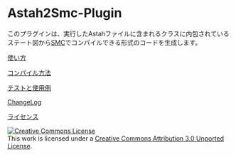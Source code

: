# Astah2Smc-Plugin

このプラグインは、実行したAstahファイルに含まれるクラスに内包されているステート図から[SMC](http://smc.sourceforge.net/)でコンパイルできる形式のコードを生成します。

[使い方](documents/usage.md)

[コンパイル方法](documents/compile.md)

[テストと使用例](documents/test_and_examples.md)

[ChangeLog](ChangeLog.md)

[ライセンス](LICENSE.md)

<a rel="license" href="http://creativecommons.org/licenses/by/3.0/"><img alt="Creative Commons License" style="border-width:0" src="http://i.creativecommons.org/l/by/3.0/80x15.png" /></a><br />This work is licensed under a <a rel="license" href="http://creativecommons.org/licenses/by/3.0/">Creative Commons Attribution 3.0 Unported License</a>.
